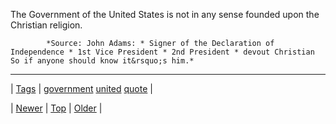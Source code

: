 <!--
title: The Government of the United States is not in any sense founded upon the Christian religion.
date: 2020-06-28T15:27:00.341Z
tags: government, united, quote
-->




The Government of the United States is not in any sense founded upon the Christian religion.

            *Source: John Adams: * Signer of the Declaration of Independence * 1st Vice President * 2nd President * devout Christian So if anyone should know it&rsquo;s him.*

<!--BOTTOM-POST-NAVIGATION-->
---

| [Tags](tags.md) | [government](tag-government.md) [united](tag-united.md) [quote](tag-quote.md) |

| [Newer](90446481508.md) | [Top](index.md) | [Older](90475799799.md) |